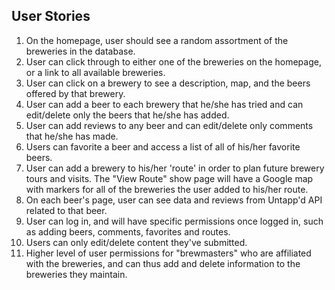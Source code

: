 ## User Stories
1. On the homepage, user should see a random assortment of the breweries in the database.
2. User can click through to either one of the breweries on the homepage, or a link to all available breweries.
3. User can click on a brewery to see a description, map, and the beers offered by that brewery.
4. User can add a beer to each brewery that he/she has tried and can edit/delete only the beers that he/she has added.
5. User can add reviews to any beer and can edit/delete only comments that he/she has made.
6. Users can favorite a beer and access a list of all of his/her favorite beers.
7. User can add a brewery to his/her 'route' in order to plan future brewery tours and visits. The "View Route" show page will have a Google map with markers for all of the breweries the user added to his/her route.
8. On each beer's page, user can see data and reviews from Untapp'd API related to that beer.
9. User can log in, and will have specific permissions once logged in, such as adding beers, comments, favorites and routes.
10. Users can only edit/delete content they've submitted.
11. Higher level of user permissions for "brewmasters" who are affiliated with the breweries, and can thus add and delete information to the breweries they maintain.
